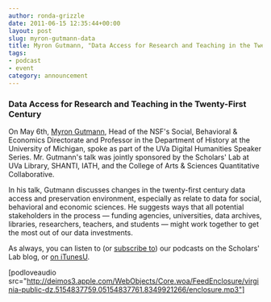 ```yaml
---
author: ronda-grizzle
date: 2011-06-15 12:35:44+00:00
layout: post
slug: myron-gutmann-data
title: Myron Gutmann, "Data Access for Research and Teaching in the Twenty-First Century"
tags:
- podcast
- event
category: announcement
---
```


### Data Access for Research and Teaching in the Twenty-First Century


On May 6th, [Myron Gutmann](http://www.nsf.gov/news/news_summ.jsp?cntn_id=115316&org=OLPA&from=news), Head of the NSF's Social, Behavioral & Economics Directorate and Professor in the Department of History at the University of Michigan, spoke as part of the UVa Digital Humanities Speaker Series.  Mr. Gutmann's talk was jointly sponsored by the Scholars' Lab at UVa Library, SHANTI, IATH, and the College of Arts & Sciences Quantitative Collaborative.

In his talk, Gutmann discusses changes in the twenty-first century data access and preservation environment, especially as relate to data for social, behavioral and economic sciences. He suggests ways that all potential stakeholders in the process &mdash; funding agencies, universities, data archives, libraries, researchers, teachers, and students &mdash; might work together to get the most out of our data investments.

As always, you can listen to (or [subscribe to](https://scholarslab.org/category/podcasts/)) our podcasts on the Scholars' Lab blog, or [on iTunesU](http://www.google.com/url?sa=t&source=web&cd=1&ved=0CBUQFjAA&url=http%3A%2F%2Fitunes.apple.com%2Fus%2Fitunes-u%2Fscholars-lab-speaker-series%2Fid401906619&rct=j&q=scholars%27%20lab%20itunes&ei=FI61TdiZNo-Dtge0g_3pDg&usg=AFQjCNGGTBvTY5QpL9aRCKh7rjEOtlLAUQ&sig2=KBrhIc1DK814RPqoAB85Tg&cad=rja).

[podloveaudio src="http://deimos3.apple.com/WebObjects/Core.woa/FeedEnclosure/virginia-public-dz.5154837759.05154837761.8349921266/enclosure.mp3"]
